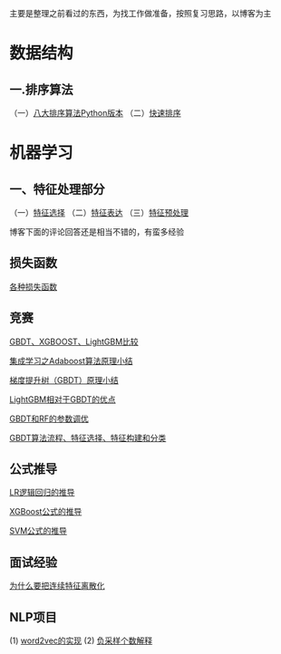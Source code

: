 主要是整理之前看过的东西，为找工作做准备，按照复习思路，以博客为主
# 数据结构
## 一.排序算法

（一）[八大排序算法Python版本](https://zhuanlan.zhihu.com/p/25074334)
（二）[快速排序](http://yshblog.com/blog/170)

# 机器学习
## 一、特征处理部分
（一）[特征选择](https://www.cnblogs.com/pinard/p/9032759.html)
（二）[特征表达](https://www.cnblogs.com/pinard/p/9061549.html)
（三）[特征预处理](https://www.cnblogs.com/pinard/p/9061549.html)

博客下面的评论回答还是相当不错的，有蛮多经验

## 损失函数
[各种损失函数](https://www.jianshu.com/p/477a8c1cb05d)

## 竞赛
[GBDT、XGBOOST、LightGBM比较](https://marian5211.github.io/2018/03/12/%E3%80%90%E6%9C%BA%E5%99%A8%E5%AD%A6%E4%B9%A0%E3%80%91gbdt-xgboost-lightGBM%E6%AF%94%E8%BE%83/)

[集成学习之Adaboost算法原理小结](https://www.cnblogs.com/pinard/p/6133937.html)

[梯度提升树（GBDT）原理小结](https://www.cnblogs.com/pinard/p/6140514.html)

[LightGBM相对于GBDT的优点](https://www.msra.cn/zh-cn/news/features/lightgbm-20170105)

[GBDT和RF的参数调优](https://cloud.tencent.com/developer/article/1087035)

[GBDT算法流程、特征选择、特征构建和分类](https://www.cnblogs.com/ModifyRong/p/7744987.html)

## 公式推导

[LR逻辑回归的推导](https://zhuanlan.zhihu.com/p/44591359)  

[XGBoost公式的推导](https://blog.csdn.net/yangxudong/article/details/53872141)  

[SVM公式的推导](https://www.jianshu.com/p/3531bb9dd658)  

## 面试经验

[为什么要把连续特征离散化](https://www.zhihu.com/question/31989952)


## NLP项目
(1) [word2vec的实现](https://github.com/pakrchen/text-antispam/tree/master/word2vec) (2) [负采样个数解释](https://zhuanlan.zhihu.com/p/39684349)
